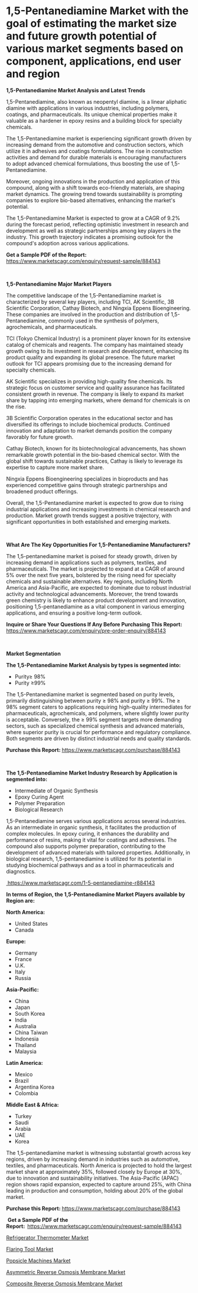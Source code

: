 <p><h1>1,5-Pentanediamine Market with the goal of estimating the market size and future growth potential of various market segments based on component, applications, end user and region</h1></p><p><strong>1,5-Pentanediamine Market Analysis and Latest Trends</strong></p>
<p><p>1,5-Pentanediamine, also known as neopentyl diamine, is a linear aliphatic diamine with applications in various industries, including polymers, coatings, and pharmaceuticals. Its unique chemical properties make it valuable as a hardener in epoxy resins and a building block for specialty chemicals.</p><p>The 1,5-Pentanediamine market is experiencing significant growth driven by increasing demand from the automotive and construction sectors, which utilize it in adhesives and coatings formulations. The rise in construction activities and demand for durable materials is encouraging manufacturers to adopt advanced chemical formulations, thus boosting the use of 1,5-Pentanediamine.</p><p>Moreover, ongoing innovations in the production and application of this compound, along with a shift towards eco-friendly materials, are shaping market dynamics. The growing trend towards sustainability is prompting companies to explore bio-based alternatives, enhancing the market's potential.</p><p>The 1,5-Pentanediamine Market is expected to grow at a CAGR of 9.2% during the forecast period, reflecting optimistic investment in research and development as well as strategic partnerships among key players in the industry. This growth trajectory indicates a promising outlook for the compound's adoption across various applications.</p></p>
<p><strong>Get a Sample PDF of the Report:&nbsp;</strong> <a href="https://www.marketscagr.com/enquiry/request-sample/884143">https://www.marketscagr.com/enquiry/request-sample/884143</a></p>
<p>&nbsp;</p>
<p><strong>1,5-Pentanediamine Major Market Players</strong></p>
<p><p>The competitive landscape of the 1,5-Pentanediamine market is characterized by several key players, including TCI, AK Scientific, 3B Scientific Corporation, Cathay Biotech, and Ningxia Eppens Bioengineering. These companies are involved in the production and distribution of 1,5-Pentanediamine, commonly used in the synthesis of polymers, agrochemicals, and pharmaceuticals.</p><p>TCI (Tokyo Chemical Industry) is a prominent player known for its extensive catalog of chemicals and reagents. The company has maintained steady growth owing to its investment in research and development, enhancing its product quality and expanding its global presence. The future market outlook for TCI appears promising due to the increasing demand for specialty chemicals.</p><p>AK Scientific specializes in providing high-quality fine chemicals. Its strategic focus on customer service and quality assurance has facilitated consistent growth in revenue. The company is likely to expand its market share by tapping into emerging markets, where demand for chemicals is on the rise.</p><p>3B Scientific Corporation operates in the educational sector and has diversified its offerings to include biochemical products. Continued innovation and adaptation to market demands position the company favorably for future growth.</p><p>Cathay Biotech, known for its biotechnological advancements, has shown remarkable growth potential in the bio-based chemical sector. With the global shift towards sustainable practices, Cathay is likely to leverage its expertise to capture more market share.</p><p>Ningxia Eppens Bioengineering specializes in bioproducts and has experienced competitive gains through strategic partnerships and broadened product offerings. </p><p>Overall, the 1,5-Pentanediamine market is expected to grow due to rising industrial applications and increasing investments in chemical research and production. Market growth trends suggest a positive trajectory, with significant opportunities in both established and emerging markets.</p></p>
<p>&nbsp;</p>
<p><strong>What Are The Key Opportunities For 1,5-Pentanediamine Manufacturers?</strong></p>
<p><p>The 1,5-pentanediamine market is poised for steady growth, driven by increasing demand in applications such as polymers, textiles, and pharmaceuticals. The market is projected to expand at a CAGR of around 5% over the next five years, bolstered by the rising need for specialty chemicals and sustainable alternatives. Key regions, including North America and Asia-Pacific, are expected to dominate due to robust industrial activity and technological advancements. Moreover, the trend towards green chemistry is likely to enhance product development and innovation, positioning 1,5-pentanediamine as a vital component in various emerging applications, and ensuring a positive long-term outlook.</p></p>
<p><strong>Inquire or Share Your Questions If Any Before Purchasing This Report:</strong> <a href="https://www.marketscagr.com/enquiry/pre-order-enquiry/884143">https://www.marketscagr.com/enquiry/pre-order-enquiry/884143</a></p>
<p>&nbsp;</p>
<p><strong>Market Segmentation</strong></p>
<p><strong>The 1,5-Pentanediamine Market Analysis by types is segmented into:</strong></p>
<p><ul><li>Purity≥ 98%</li><li>Purity ≥99%</li></ul></p>
<p><p>The 1,5-Pentanediamine market is segmented based on purity levels, primarily distinguishing between purity ≥ 98% and purity ≥ 99%. The ≥ 98% segment caters to applications requiring high-quality intermediates for pharmaceuticals, agrochemicals, and polymers, where slightly lower purity is acceptable. Conversely, the ≥ 99% segment targets more demanding sectors, such as specialized chemical synthesis and advanced materials, where superior purity is crucial for performance and regulatory compliance. Both segments are driven by distinct industrial needs and quality standards.</p></p>
<p><strong>Purchase this Report:&nbsp;</strong><a href="https://www.marketscagr.com/purchase/884143">https://www.marketscagr.com/purchase/884143</a></p>
<p>&nbsp;</p>
<p><strong>The 1,5-Pentanediamine Market Industry Research by Application is segmented into:</strong></p>
<p><ul><li>Intermediate of Organic Synthesis</li><li>Epoxy Curing Agent</li><li>Polymer Preparation</li><li>Biological Research</li></ul></p>
<p><p>1,5-Pentanediamine serves various applications across several industries. As an intermediate in organic synthesis, it facilitates the production of complex molecules. In epoxy curing, it enhances the durability and performance of resins, making it vital for coatings and adhesives. The compound also supports polymer preparation, contributing to the development of advanced materials with tailored properties. Additionally, in biological research, 1,5-pentanediamine is utilized for its potential in studying biochemical pathways and as a tool in pharmaceuticals and diagnostics.</p></p>
<p><a href="https://www.marketscagr.com/1-5-pentanediamine-r884143">&nbsp;https://www.marketscagr.com/1-5-pentanediamine-r884143</a></p>
<p><strong>In terms of Region, the 1,5-Pentanediamine Market Players available by Region are:</strong></p>
<p>
    <p> <strong> North America: </strong>
        <ul>
            <li>United States</li>
            <li>Canada</li>
        </ul>
        </p> 
    <p> <strong> Europe: </strong>
        <ul>
            <li>Germany</li>
            <li>France</li>
            <li>U.K.</li>
            <li>Italy</li>
            <li>Russia</li>
        </ul>
        </p> 
    <p> <strong> Asia-Pacific: </strong>
        <ul>
            <li>China</li>
            <li>Japan</li>
            <li>South Korea</li>
            <li>India</li>
            <li>Australia</li>
            <li>China Taiwan</li>
            <li>Indonesia</li>
            <li>Thailand</li>
            <li>Malaysia</li>
        </ul>
        </p> 
    <p> <strong> Latin America: </strong>
        <ul>
            <li>Mexico</li>
            <li>Brazil</li>
            <li>Argentina Korea</li>
            <li>Colombia</li>
        </ul>
        </p> 
    <p> <strong> Middle East & Africa: </strong>
        <ul>
            <li>Turkey</li>
            <li>Saudi</li>
            <li>Arabia</li>
            <li>UAE</li>
            <li>Korea</li>
        </ul>
    </p>
    </p>
<p><p>The 1,5-pentanediamine market is witnessing substantial growth across key regions, driven by increasing demand in industries such as automotive, textiles, and pharmaceuticals. North America is projected to hold the largest market share at approximately 35%, followed closely by Europe at 30%, due to innovation and sustainability initiatives. The Asia-Pacific (APAC) region shows rapid expansion, expected to capture around 25%, with China leading in production and consumption, holding about 20% of the global market.</p></p>
<p><strong>Purchase this Report: </strong><a href="https://www.marketscagr.com/purchase/884143">https://www.marketscagr.com/purchase/884143</a></p>
<p>&nbsp;<strong>Get a Sample PDF of the Report:&nbsp;&nbsp;</strong><a href="https://www.marketscagr.com/enquiry/request-sample/884143">https://www.marketscagr.com/enquiry/request-sample/884143</a></p>
<p><strong></strong></p>
<p><p><a href="https://www.linkedin.com/pulse/refrigerator-thermometer-market-global-trends-forecast-2024-cpauf?trackingId=7DoIILwTSLGD%2FoudSxSqYA%3D%3D">Refrigerator Thermometer Market</a></p><p><a href="https://www.linkedin.com/pulse/flaring-tool-market-size-growing-cagr-45-report-covers-analysis-krlpf?trackingId=WmEoilpySU2IU5ul4m8%2F4g%3D%3D">Flaring Tool Market</a></p><p><a href="https://www.linkedin.com/pulse/popsicle-machines-market-emerging-trends-future-prospects-period-vg0of?trackingId=cK2JurPfRnC3D7xSRVBahA%3D%3D">Popsicle Machines Market</a></p><p><a href="https://issuu.com/reportprime-2/docs/asymmetric-reverse-osmosis-membrane_f2ee8fc3b4483b">Asymmetric Reverse Osmosis Membrane Market</a></p><p><a href="https://issuu.com/reportprime-2/docs/composite-reverse-osmosis-membrane-_b595458fe2cb3e">Composite Reverse Osmosis Membrane Market</a></p></p>